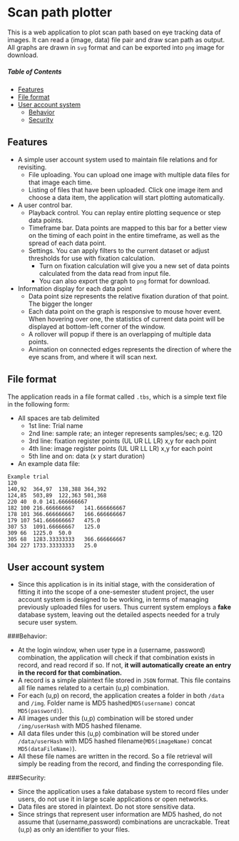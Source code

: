 Scan path plotter
===============

This is a web application to plot scan path based on eye tracking data of images. It can read a (image, data) file pair and draw scan path as output. All graphs are drawn in ```svg``` format and can be exported into ```png``` image for download.

##### Table of Contents  
* [Features](#features)  
* [File format](#file-format)  
* [User account system](#user-account-system)
   * [Behavior](#behavior)
   * [Security](#security)

Features
---------------
* A simple user account system used to maintain file relations and for revisiting.
    * File uploading. You can upload one image with multiple data files for that image each time.
    * Listing of files that have been uploaded. Click one image item and choose a data item, the application will start plotting automatically.
* A user control bar.
    * Playback control. You can replay entire plotting sequence or step data points.
    * Timeframe bar. Data points are mapped to this bar for a better view on the timing of each point in the entire timeframe, as well as the spread of each data point.
    * Settings. You can apply filters to the current dataset or adjust thresholds for use with fixation calculation.
        * Turn on fixation calculation will give you a new set of data points calculated from the data read from input file.
        * You can also export the graph to ```png``` format for download.
* Information display for each data point
    * Data point size represents the relative fixation duration of that point. The bigger the longer
    * Each data point on the graph is responsive to mouse hover event. When hovering over one, the statistics of current data point will be displayed at bottom-left corner of the window.
    * A rollover will popup if there is an overlapping of multiple data points.
    * Animation on connected edges represents the direction of where the eye scans from, and where it will scan next.

File format
---------------
The application reads in a file format called ```.tbs```, which is a simple text file in the following form:
* All spaces are tab delimited
    * 1st line: Trial name
    * 2nd line: sample rate; an integer represents samples/sec; e.g. 120
    * 3rd line: fixation register points (UL UR LL LR) x,y for each point
    * 4th line: image register points (UL UR LL LR) x,y for each point
    * 5th line and on: data (x y start duration)
* An example data file:

```
Example trial
120
140,92	364,97	138,388	364,392
124,85	503,89	122,363	501,368
220	40	0.0	141.666666667
182	100	216.666666667	141.666666667
178	101	366.666666667	166.666666667
179	107	541.666666667	475.0
307	53	1091.66666667	125.0
309	66	1225.0	50.0
305	68	1283.33333333	366.666666667
304	227	1733.33333333	25.0
```

User account system
---------------
* Since this application is in its initial stage, with the consideration of fitting it into the scope of a one-semester student project, the user account system is designed to be working, in terms of managing previously uploaded files for users. Thus current system employs a **fake** database system, leaving out the detailed aspects needed for a truly secure user system.

###Behavior:
  * At the login window, when user type in a (username, password) combination, the application will check if that combination exists in record, and read record if so. If not, **it will automatically create an entry in the record for that combination.**
  * A record is a simple plaintext file stored in ```JSON``` format. This file contains all file names related to a certain (u,p) combination.
  * For each (u,p) on record, the application creates a folder in both ```/data``` and ```/img```. Folder name is MD5 hashed(```MD5(username)``` concat ```MD5(password)```).
  * All images under this (u,p) combination will be stored under ```/img/userHash``` with MD5 hashed filename.
  * All data files under this (u,p) combination will be stored under ```/data/userHash``` with MD5 hashed filename(```MD5(imageName)``` concat ```MD5(dataFileName)```).
  * All these file names are written in the record. So a file retrieval will simply be reading from the record, and finding the corresponding file.

###Security:
  * Since the application uses a fake database system to record files under users, do not use it in large scale applications or open networks.
  * Data files are stored in plaintext. Do not store sensitive data.
  * Since strings that represent user information are MD5 hashed, do not assume that (username,password) combinations are uncrackable. Treat (u,p) as only an identifier to your files.

